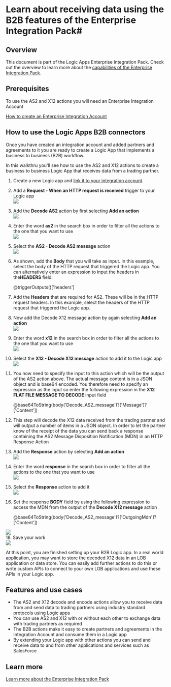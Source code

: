<properties 
	pageTitle="Creating B2B solutions with Enterprise Integration Pack | Microsoft Azure App Service | Microsoft Azure" 
	description="Learn about receiving data using the B2B features of the Enterprise Integration Pack" 
	services="logic-apps" 
	documentationCenter=".net,nodejs,java"
	authors="msftman" 
	manager="erikre" 
	editor="cgronlun"/>

<tags 
	ms.service="logic-apps" 
	ms.workload="integration" 
	ms.tgt_pltfrm="na" 
	ms.devlang="na" 
	ms.topic="article" 
	ms.date="07/08/2016" 
	ms.author="deonhe"/>

# Learn about receiving data using the B2B features of the Enterprise Integration Pack#

## Overview ##

This document is part of the Logic Apps Enterprise Integration Pack. Check out the overview to learn more about the [capabilities of the Enterprise Integration Pack](./app-service-logic-enterprise-integration-overview.md).

## Prerequisites ##

To use the AS2 and X12 actions you will need an Enterprise Integration Account

[How to create an Enterprise Integration Account](./app-service-logic-enterprise-integration-accounts.md)

## How to use the Logic Apps B2B connectors ##

Once you have created an integration account and added partners and agreements to it you are ready to create a Logic App that implements a business to business (B2B) workflow.

In this walkthru you'll see how to use the AS2 and X12 actions to create a business to business Logic App that receives data from a trading partner.

1. Create a new Logic app and [link it to your integration account](./app-service-logic-enterprise-integration-accounts.md).  
2. Add a **Request - When an HTTP request is received** trigger to your Logic app  
![](./media/app-service-logic-enterprise-integration-b2b/flatfile-1.png)  
3. Add the **Decode AS2** action by first selecting **Add an action**  
![](./media/app-service-logic-enterprise-integration-b2b/transform-2.png)  
4. Enter the word **as2** in the search box in order to filter all the actions to the one that you want to use  
![](./media/app-service-logic-enterprise-integration-b2b/b2b-5.png)  
6. Select the **AS2 - Decode AS2 message** action  
![](./media/app-service-logic-enterprise-integration-b2b/b2b-6.png)  
7. As shown, add the **Body** that you will take as input. In this example, select the body of the HTTP request that triggered the Logic app. You can alternatively enter an expression to input the headers in the**HEADERS** field:

    @triggerOutputs()['headers']

8. Add the **Headers** that are required for AS2. These will be in the HTTP request headers. In this example, select the headers of the HTTP request that triggered the Logic app.
9. Now add the Decode X12 message action by again selecting **Add an action**  
![](./media/app-service-logic-enterprise-integration-b2b/b2b-9.png)   
10. Enter the word **x12** in the search box in order to filter all the actions to the one that you want to use  
![](./media/app-service-logic-enterprise-integration-b2b/b2b-10.png)  
11. Select the **X12 - Decode X12 message** action to add it to the Logic app  
![](./media/app-service-logic-enterprise-integration-b2b/b2b-11.png)  
12. You now need to specify the input to this action which will be the output of the AS2 action above. The actual message content is in a JSON object and is base64 encoded. You therefore need to specify an expression as the input so enter the following expression in the **X12 FLAT FILE MESSAGE TO DECODE** input field  

    @base64ToString(body('Decode_AS2_message')?['Message']?['Content'])  

13. This step will decode the X12 data received from the trading partner and will output a number of items in a JSON object. In order to let the partner know of the receipt of the data you can send back a response containing the AS2 Message Disposition Notification (MDN) in an HTTP Response Action  
14. Add the **Response** action by selecting **Add an action**   
![](./media/app-service-logic-enterprise-integration-b2b/b2b-14.png)  
15. Enter the word **response** in the search box in order to filter all the actions to the one that you want to use  
![](./media/app-service-logic-enterprise-integration-b2b/b2b-15.png)  
16. Select the **Response** action to add it  
![](./media/app-service-logic-enterprise-integration-b2b/b2b-16.png)  
17. Set the response **BODY** field by using the following expression to access the MDN from the output of the **Decode X12 message** action  

    @base64ToString(body('Decode_AS2_message')?['OutgoingMdn']?['Content'])  

![](./media/app-service-logic-enterprise-integration-b2b/b2b-17.png)  
18. Save your work  
![](./media/app-service-logic-enterprise-integration-b2b/transform-5.png)  

At this point, you are finished setting up your B2B Logic app. In a real world application, you may want to store the decoded X12 data in an LOB application or data store. You can easily add further actions to do this or write custom APIs to connect to your own LOB applications and use these APIs in your Logic app.

## Features and use cases ##

- The AS2 and X12 decode and encode actions allow you to receive data from and send data to trading partners using industry standard protocols using Logic apps  
- You can use AS2 and X12 with or without each other to exchange data with trading partners as required
- The B2B actions make it easy to create partners and agreements in the Integration Account and consume them in a Logic app  
- By extending your Logic app with other actions you can send and receive data to and from other applications and services such as SalesForce  

## Learn more ##

[Learn more about the Enterprise Integration Pack](./app-service-logic-enterprise-integration-overview.md)  